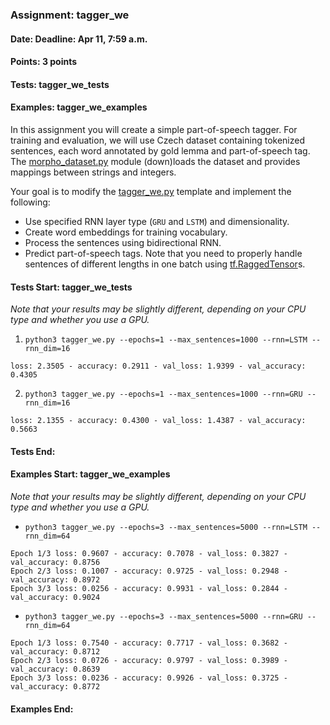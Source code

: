 ### Assignment: tagger_we
#### Date: Deadline: Apr 11, 7:59 a.m.
#### Points: 3 points
#### Tests: tagger_we_tests
#### Examples: tagger_we_examples

In this assignment you will create a simple part-of-speech tagger. For training
and evaluation, we will use Czech dataset containing tokenized sentences, each
word annotated by gold lemma and part-of-speech tag. The
[morpho_dataset.py](https://github.com/ufal/npfl114/tree/master/labs/07/morpho_dataset.py)
module (down)loads the dataset and provides mappings between strings and integers.

Your goal is to modify the
[tagger_we.py](https://github.com/ufal/npfl114/tree/master/labs/07/tagger_we.py)
template and implement the following:
- Use specified RNN layer type (`GRU` and `LSTM`) and dimensionality.
- Create word embeddings for training vocabulary.
- Process the sentences using bidirectional RNN.
- Predict part-of-speech tags.
Note that you need to properly handle sentences of different lengths in one
batch using [tf.RaggedTensor](https://www.tensorflow.org/guide/ragged_tensor)s.

#### Tests Start: tagger_we_tests
_Note that your results may be slightly different, depending on your CPU type and whether you use a GPU._
1. `python3 tagger_we.py --epochs=1 --max_sentences=1000 --rnn=LSTM --rnn_dim=16`
```
loss: 2.3505 - accuracy: 0.2911 - val_loss: 1.9399 - val_accuracy: 0.4305
```
2. `python3 tagger_we.py --epochs=1 --max_sentences=1000 --rnn=GRU --rnn_dim=16`
```
loss: 2.1355 - accuracy: 0.4300 - val_loss: 1.4387 - val_accuracy: 0.5663
```
#### Tests End:
#### Examples Start: tagger_we_examples
_Note that your results may be slightly different, depending on your CPU type and whether you use a GPU._
- `python3 tagger_we.py --epochs=3 --max_sentences=5000 --rnn=LSTM --rnn_dim=64`
```
Epoch 1/3 loss: 0.9607 - accuracy: 0.7078 - val_loss: 0.3827 - val_accuracy: 0.8756
Epoch 2/3 loss: 0.1007 - accuracy: 0.9725 - val_loss: 0.2948 - val_accuracy: 0.8972
Epoch 3/3 loss: 0.0256 - accuracy: 0.9931 - val_loss: 0.2844 - val_accuracy: 0.9024
```
- `python3 tagger_we.py --epochs=3 --max_sentences=5000 --rnn=GRU --rnn_dim=64`
```
Epoch 1/3 loss: 0.7540 - accuracy: 0.7717 - val_loss: 0.3682 - val_accuracy: 0.8712
Epoch 2/3 loss: 0.0726 - accuracy: 0.9797 - val_loss: 0.3989 - val_accuracy: 0.8639
Epoch 3/3 loss: 0.0236 - accuracy: 0.9926 - val_loss: 0.3725 - val_accuracy: 0.8772
```
#### Examples End:

